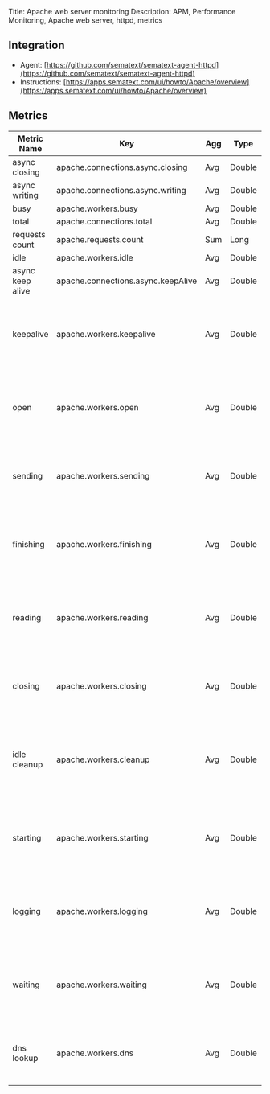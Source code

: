 Title: Apache web server monitoring
Description: APM, Performance Monitoring, Apache web server, httpd, metrics

## Integration

- Agent: [https://github.com/sematext/sematext-agent-httpd](https://github.com/sematext/sematext-agent-httpd)
- Instructions: [https://apps.sematext.com/ui/howto/Apache/overview](https://apps.sematext.com/ui/howto/Apache/overview)

## Metrics

Metric Name | Key | Agg | Type | Description
--- | --- | --- | --- | ---
async closing | apache.connections.async.closing | Avg | Double | 
async writing | apache.connections.async.writing | Avg | Double | 
busy | apache.workers.busy | Avg | Double | 
total | apache.connections.total | Avg | Double | 
requests count | apache.requests.count | Sum | Long | 
idle | apache.workers.idle | Avg | Double | 
async keep alive | apache.connections.async.keepAlive | Avg | Double | 
keepalive | apache.workers.keepalive | Avg | Double | <b>keepalive</b>: Number of workers currently sending keepalive messages
open | apache.workers.open | Avg | Double | <b>open</b>: Number of workers currently not busy with any process
sending | apache.workers.sending | Avg | Double | <b>sending</b>: Number of workers currently sending a reply
finishing | apache.workers.finishing | Avg | Double | <b>finishing</b>: Number of workers currently gracefully finishing connections
reading | apache.workers.reading | Avg | Double | <b>reading</b>: Number of workers currently reading incoming requests
closing | apache.workers.closing | Avg | Double | <b>closing</b>: Number of workers currently closing a connection
idle cleanup | apache.workers.cleanup | Avg | Double | <b>idle cleanup</b>: Number of workers currently performing idle cleanup procedure
starting | apache.workers.starting | Avg | Double | <b>starting</b>: Number of workers currently starting up a connection
logging | apache.workers.logging | Avg | Double | <b>logging</b>: Number of workers currently busy updating log files
waiting | apache.workers.waiting | Avg | Double | <b>waiting</b>: Number of workers currently waiting for a connection
dns lookup | apache.workers.dns | Avg | Double | <b>dnslookup</b>: Number of workers currently requesting DNS lookup
